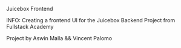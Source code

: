 Juicebox Frontend

INFO:
Creating a frontend UI for the Juicebox Backend Project from Fullstack Academy

Project by Aswin Malla && Vincent Palomo
